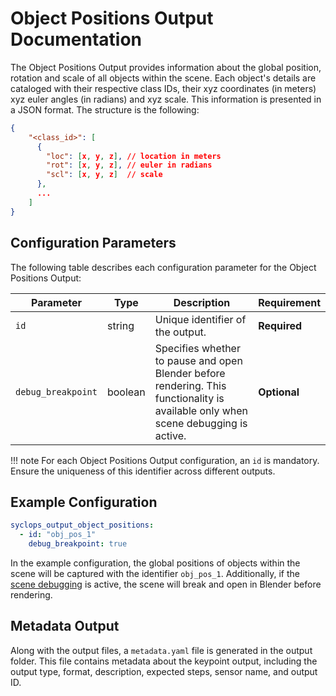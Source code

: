 # Object Positions Output Documentation

The Object Positions Output provides information about the global position, rotation and scale of all objects within the scene. Each object's details are cataloged with their respective class IDs, their xyz coordinates (in meters) xyz euler angles (in radians) and xyz scale. This information is presented in a JSON format. The structure is the following:
  
  ```json
  {
      "<class_id>": [
        {
          "loc": [x, y, z], // location in meters
          "rot": [x, y, z], // euler in radians
          "scl": [x, y, z]  // scale
        },
        ...
      ]
  }
  ```

## Configuration Parameters

The following table describes each configuration parameter for the Object Positions Output:

| Parameter          | Type      | Description                                                                                                         | Requirement                               |
|--------------------|-----------|---------------------------------------------------------------------------------------------------------------------|-------------------------------------------|
| `id`               | string    | Unique identifier of the output.                                                                                    | **Required**                              |
| `debug_breakpoint` | boolean   | Specifies whether to pause and open Blender before rendering. This functionality is available only when scene debugging is active. | **Optional**                          |

!!! note
    For each Object Positions Output configuration, an `id` is mandatory. Ensure the uniqueness of this identifier across different outputs.

## Example Configuration

```yaml
syclops_output_object_positions:
  - id: "obj_pos_1"
    debug_breakpoint: true
```

In the example configuration, the global positions of objects within the scene will be captured with the identifier `obj_pos_1`. Additionally, if the [scene debugging](/developement/debugging/#visually-debug-a-job-file) is active, the scene will break and open in Blender before rendering.

## Metadata Output

Along with the output files, a `metadata.yaml` file is generated in the output folder. This file contains metadata about the keypoint output, including the output type, format, description, expected steps, sensor name, and output ID.

